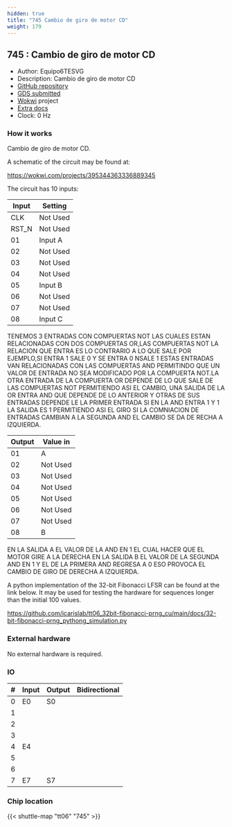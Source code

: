 ```yaml
---
hidden: true
title: "745 Cambio de giro de motor CD"
weight: 179
---
```


## 745 : Cambio de giro de motor CD

* Author: Equipo6TESVG
* Description: Cambio de giro de motor CD
* [GitHub repository](https://github.com/JuanSebastianMoya7/tt06-32b_fibonacci)
* [GDS submitted](https://github.com/JuanSebastianMoya7/tt06-32b_fibonacci/actions/runs/8757522643)
* [Wokwi](https://wokwi.com/projects/395615790979120129) project
* [Extra docs]()
* Clock: 0 Hz

<!----

This file is used to generate your project datasheet. Please fill in the information below and delete any unused
sections.

You can also include images in this folder and reference them in the markdown. Each image must be less than
512 kb in size, and the combined size of all images must be less than 1 MB.
-->


### How it works

Cambio de giro de motor CD.

A schematic of the circuit may be found at:

https://wokwi.com/projects/395344363336889345

The circuit has 10 inputs:

| Input    | Setting                     |
| -------- | -------                     |
| CLK      | Not Used                    |
| RST_N    | Not Used                    |
| 01       | Input A                     |
| 02       | Not Used                    |
| 03       | Not Used                    |
| 04       | Not Used                    |
| 05       | Input B                     |
| 06       | Not Used                    |
| 07       | Not Used                    |
| 08       | Input C                     |

TENEMOS 3 ENTRADAS CON COMPUERTAS NOT LAS CUALES ESTAN RELACIONADAS CON DOS COMPUERTAS OR,LAS COMPUERTAS NOT LA RELACION QUE ENTRA ES LO CONTRARIO A LO QUE SALE POR EJEMPLO,SI ENTRA 1 SALE 0 Y SE ENTRA 0 NSALE 1 ESTAS ENTRADAS VAN RELACIONADAS CON LAS COMPUERTAS AND PERMITINDO QUE UN VALOR DE ENTRADA NO SEA MODIFICADO POR LA COMPUERTA NOT.LA OTRA ENTRADA DE LA COMPUERTA OR DEPENDE DE LO QUE SALE DE LAS COMPUERTAS NOT PERMITIENDO ASI EL CAMBIO, UNA SALIDA DE LA OR ENTRA AND QUE DEPENDE DE LO ANTERIOR Y OTRAS DE SUS ENTRADAS DEPENDE LE LA PRIMER ENTRADA SI EN LA AND ENTRA 1 Y 1 LA SALIDA ES 1 PERMITIENDO ASI EL GIRO SI LA COMNIACION DE ENTRADAS CAMBIAN A LA SEGUNDA AND EL CAMBIO SE DA DE RECHA A IZQUIERDA.

| Output   | Value in    |
| -------- | -------     |
| 01       | A           |
| 02       | Not Used    |
| 03       | Not Used    |
| 04       | Not Used    |
| 05       | Not Used    |
| 06       | Not Used    |
| 07       | Not Used    |
| 08       | B           |

EN LA SALIDA A EL VALOR DE LA AND EN 1 EL CUAL HACER QUE EL MOTOR GIRE A LA DERECHA
EN LA SALIDA B EL VALOR DE LA SEGUNDA AND EN 1 Y EL DE LA PRIMERA AND REGRESA A 0 ESO PROVOCA EL CAMBIO DE GIRO DE DERECHA A IZQUIERDA.

A python implementation of the 32-bit Fibonacci LFSR can be found at the link below. It may be used for testing the hardware for sequences longer than the initial 100 values.

https://github.com/icarislab/tt06_32bit-fibonacci-prng_cu/main/docs/32-bit-fibonacci-prng_pythong_simulation.py

### External hardware

No external hardware is required.


### IO

| #             | Input    | Output   | Bidirectional   |
| ------------- | -------- | -------- | --------------- |
| 0 | E0  | S0  |         |
| 1 |   |   |         |
| 2 |   |   |         |
| 3 |   |   |         |
| 4 | E4  |   |         |
| 5 |   |   |         |
| 6 |   |   |         |
| 7 | E7  | S7  |         |


### Chip location

{{< shuttle-map "tt06" "745" >}}
